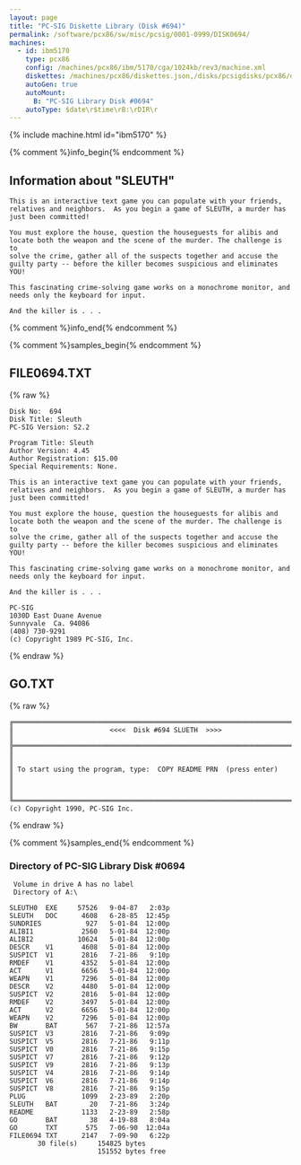```yaml
---
layout: page
title: "PC-SIG Diskette Library (Disk #694)"
permalink: /software/pcx86/sw/misc/pcsig/0001-0999/DISK0694/
machines:
  - id: ibm5170
    type: pcx86
    config: /machines/pcx86/ibm/5170/cga/1024kb/rev3/machine.xml
    diskettes: /machines/pcx86/diskettes.json,/disks/pcsigdisks/pcx86/diskettes.json
    autoGen: true
    autoMount:
      B: "PC-SIG Library Disk #0694"
    autoType: $date\r$time\rB:\rDIR\r
---
```


{% include machine.html id="ibm5170" %}

{% comment %}info_begin{% endcomment %}

## Information about "SLEUTH"

    This is an interactive text game you can populate with your friends,
    relatives and neighbors.  As you begin a game of SLEUTH, a murder has
    just been committed!
    
    You must explore the house, question the houseguests for alibis and
    locate both the weapon and the scene of the murder. The challenge is to
    solve the crime, gather all of the suspects together and accuse the
    guilty party -- before the killer becomes suspicious and eliminates
    YOU!
    
    This fascinating crime-solving game works on a monochrome monitor, and
    needs only the keyboard for input.
    
    And the killer is . . .
{% comment %}info_end{% endcomment %}

{% comment %}samples_begin{% endcomment %}

## FILE0694.TXT

{% raw %}
```
Disk No:  694                                                           
Disk Title: Sleuth                                                      
PC-SIG Version: S2.2                                                    
                                                                        
Program Title: Sleuth                                                   
Author Version: 4.45                                                    
Author Registration: $15.00                                             
Special Requirements: None.                                             
                                                                        
This is an interactive text game you can populate with your friends,    
relatives and neighbors.  As you begin a game of SLEUTH, a murder has   
just been committed!                                                    
                                                                        
You must explore the house, question the houseguests for alibis and     
locate both the weapon and the scene of the murder. The challenge is to 
solve the crime, gather all of the suspects together and accuse the     
guilty party -- before the killer becomes suspicious and eliminates     
YOU!                                                                    
                                                                        
This fascinating crime-solving game works on a monochrome monitor, and  
needs only the keyboard for input.                                      
                                                                        
And the killer is . . .                                                 
                                                                        
PC-SIG                                                                  
1030D East Duane Avenue                                                 
Sunnyvale  Ca. 94086                                                    
(408) 730-9291                                                          
(c) Copyright 1989 PC-SIG, Inc.                                         
```
{% endraw %}

## GO.TXT

{% raw %}
```
╔═════════════════════════════════════════════════════════════════════════╗
║                        <<<<  Disk #694 SLUETH  >>>>                     ║
╠═════════════════════════════════════════════════════════════════════════╣
║                                                                         ║
║ To start using the program, type:  COPY README PRN  (press enter)       ║
║                                                                         ║
╚═════════════════════════════════════════════════════════════════════════╝
(c) Copyright 1990, PC-SIG Inc.
```
{% endraw %}

{% comment %}samples_end{% endcomment %}

### Directory of PC-SIG Library Disk #0694

     Volume in drive A has no label
     Directory of A:\

    SLEUTH0  EXE     57526   9-04-87   2:03p
    SLEUTH   DOC      4608   6-28-85  12:45p
    SUNDRIES           927   5-01-84  12:00p
    ALIBI1            2560   5-01-84  12:00p
    ALIBI2           10624   5-01-84  12:00p
    DESCR    V1       4608   5-01-84  12:00p
    SUSPICT  V1       2816   7-21-86   9:10p
    RMDEF    V1       4352   5-01-84  12:00p
    ACT      V1       6656   5-01-84  12:00p
    WEAPN    V1       7296   5-01-84  12:00p
    DESCR    V2       4480   5-01-84  12:00p
    SUSPICT  V2       2816   5-01-84  12:00p
    RMDEF    V2       3497   5-01-84  12:00p
    ACT      V2       6656   5-01-84  12:00p
    WEAPN    V2       7296   5-01-84  12:00p
    BW       BAT       567   7-21-86  12:57a
    SUSPICT  V3       2816   7-21-86   9:09p
    SUSPICT  V5       2816   7-21-86   9:11p
    SUSPICT  V0       2816   7-21-86   9:15p
    SUSPICT  V7       2816   7-21-86   9:12p
    SUSPICT  V9       2816   7-21-86   9:13p
    SUSPICT  V4       2816   7-21-86   9:14p
    SUSPICT  V6       2816   7-21-86   9:14p
    SUSPICT  V8       2816   7-21-86   9:15p
    PLUG              1099   2-23-89   2:20p
    SLEUTH   BAT        20   7-21-86   3:24p
    README            1133   2-23-89   2:58p
    GO       BAT        38   4-19-88   8:04a
    GO       TXT       575   7-06-90  12:04a
    FILE0694 TXT      2147   7-09-90   6:22p
           30 file(s)     154825 bytes
                          151552 bytes free
